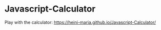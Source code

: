 # Javascript-Calculator

Play with the calculator:  https://heini-maria.github.io/Javascript-Calculator/
